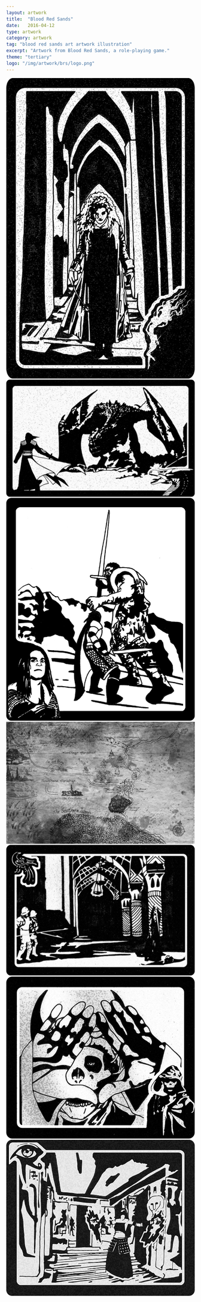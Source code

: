 ```yaml
---
layout: artwork
title:  "Blood Red Sands"
date:   2016-04-12
type: artwork
category: artwork
tag: "blood red sands art artwork illustration"
excerpt: "Artwork from Blood Red Sands, a role-playing game."
theme: "tertiary"
logo: "/img/artwork/brs/logo.png"
---
```

<div class="image-container">
	<div class="wrapper">
		<section class="artwork">
			<img src="/img/artwork/brs/corridor.jpg" alt="Dangerous Corridor"/>		
		</section>
		<section class="artwork">
			<img src="/img/artwork/brs/dragonSlayer.jpg" alt="The Dragon Slayer"/>		
		</section>
		<section class="artwork">
			<img src="/img/artwork/brs/frostGiant.jpg" alt="Frost Giant"/>		
		</section>
		<section class="artwork">
			<img src="/img/artwork/brs/map.jpg" alt="Blood Red Sands Map"/>		
		</section>
		<section class="artwork">
			<img src="/img/artwork/brs/mosque.jpg" alt="Murder in the Mosque"/>		
		</section>
		<section class="artwork">
			<img src="/img/artwork/brs/necromancer.jpg" alt="The Necromancer"/>		
		</section>
		<section class="artwork">
			<img src="/img/artwork/brs/tomb.jpg" alt="Waking in the Tomb"/>		
		</section>
	</div>
</div>
